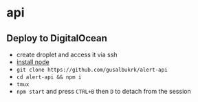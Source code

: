 # api

## Deploy to DigitalOcean

- create droplet and access it via ssh
- [install node](https://github.com/nodesource/distributions/blob/master/README.md#installation-instructions-deb)
- `git clone https://github.com/gusalbukrk/alert-api`
- `cd alert-api && npm i`
- `tmux`
- `npm start` and press `CTRL+B` then `D` to detach from the session
